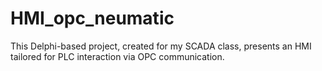 # HMI_opc_neumatic
This Delphi-based project, created for my SCADA class, presents an HMI tailored for PLC interaction via OPC communication. 
